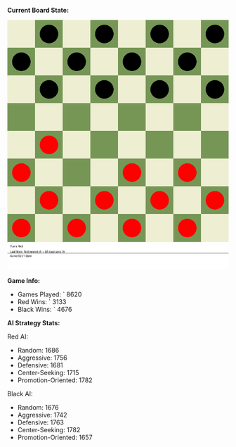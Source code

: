 
**Current Board State:**  
<!-- START_GIF -->
![Checkers Game](./checkers_game.gif)
<!-- END_GIF -->

**Game Info:**  
- Games Played: `<!-- GAMES_PLAYED --> 8620
- Red Wins: `<!-- RED_WINS --> 3133
- Black Wins: `<!-- BLACK_WINS --> 4676

<!-- AI_STATS -->
**AI Strategy Stats:**

Red AI:
- Random: 1686
- Aggressive: 1756
- Defensive: 1681
- Center-Seeking: 1715
- Promotion-Oriented: 1782

Black AI:
- Random: 1676
- Aggressive: 1742
- Defensive: 1763
- Center-Seeking: 1782
- Promotion-Oriented: 1657
